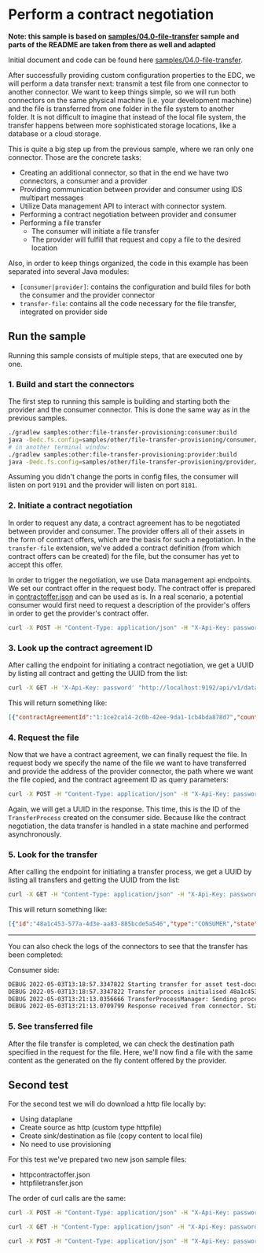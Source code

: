 # Perform a contract negotiation

**Note: this sample is based on [samples/04.0-file-transfer](../../../samples/04.0-file-transfer) sample and parts of the README are taken from there as well and adapted**

Initial document and code can be found here [samples/04.0-file-transfer](../../../samples/04.0-file-transfer).

After successfully providing custom configuration properties to the EDC, we will perform a data transfer next: transmit
a test file from one connector to another connector. We want to keep things simple, so we will run both connectors on
the same physical machine (i.e. your development machine) and the file is transferred from one folder in the file system
to another folder. It is not difficult to imagine that instead of the local file system, the transfer happens between
more sophisticated storage locations, like a database or a cloud storage.

This is quite a big step up from the previous sample, where we ran only one connector. Those are the concrete tasks:

* Creating an additional connector, so that in the end we have two connectors, a consumer and a provider
* Providing communication between provider and consumer using IDS multipart messages
* Utilize Data management API to interact with connector system.
* Performing a contract negotiation between provider and consumer
* Performing a file transfer
  * The consumer will initiate a file transfer
  * The provider will fulfill that request and copy a file to the desired location

Also, in order to keep things organized, the code in this example has been separated into several Java modules:

* `[consumer|provider]`: contains the configuration and build files for both the consumer and the provider connector
* `transfer-file`: contains all the code necessary for the file transfer, integrated on provider side

## Run the sample

Running this sample consists of multiple steps, that are executed one by one.

### 1. Build and start the connectors

The first step to running this sample is building and starting both the provider and the consumer connector. This is
done the same way as in the previous samples.

```bash
./gradlew samples:other:file-transfer-provisioning:consumer:build
java -Dedc.fs.config=samples/other/file-transfer-provisioning/consumer/config.properties -jar samples/other/file-transfer-provisioning/consumer/build/libs/consumer.jar
# in another terminal window:
./gradlew samples:other:file-transfer-provisioning:provider:build
java -Dedc.fs.config=samples/other/file-transfer-provisioning/provider/config.properties -jar samples/other/file-transfer-provisioning/provider/build/libs/provider.jar
````

Assuming you didn't change the ports in config files, the consumer will listen on port `9191`
and the provider will listen on port `8181`.

### 2. Initiate a contract negotiation

In order to request any data, a contract agreement has to be negotiated between provider and consumer. The provider
offers all of their assets in the form of contract offers, which are the basis for such a negotiation. In
the `transfer-file` extension, we've added a contract definition (from which contract offers can be created) for the
file, but the consumer has yet to accept this offer.

In order to trigger the negotiation, we use Data management api endpoints. We set our contract offer in the request body. The contract
offer is prepared in [contractoffer.json](contractoffer.json)
and can be used as is. In a real scenario, a potential consumer would first need to request a description of the
provider's offers in order to get the provider's contract offer.

```bash
curl -X POST -H "Content-Type: application/json" -H "X-Api-Key: password" -d @samples/other/file-transfer-provisioning/contractoffer.json "http://localhost:9192/api/v1/data/contractnegotiations"
```


### 3. Look up the contract agreement ID

After calling the endpoint for initiating a contract negotiation, we get a UUID by listing all contract and getting the UUID from the list:

```bash
curl -X GET -H 'X-Api-Key: password' "http://localhost:9192/api/v1/data/contractnegotiations"
```

This will return something like:

```json
[{"contractAgreementId":"1:1ce2ca14-2c0b-42ee-9da1-1cb4bda878d7","counterPartyAddress":"http://localhost:8282/api/v1/ids/data","errorDetail":null,"id":"3d1cfb4e-fd63-4f76-8f64-19f2ca053a8d","protocol":"ids-multipart","state":"CONFIRMED","type":"CONSUMER"}]
```

### 4. Request the file

Now that we have a contract agreement, we can finally request the file. In request body we specify the name of the file
we want to have transferred and
provide the address of the provider connector, the path where we want the file copied, and the contract agreement ID as
query parameters:

```bash
curl -X POST -H "Content-Type: application/json" -H "X-Api-Key: password" -d @samples/other/file-transfer-provisioning/filetransfer.json "http://localhost:9192/api/v1/data/transferprocess"
```

Again, we will get a UUID in the response. This time, this is the ID of the `TransferProcess`
created on the consumer side. Because like the contract negotiation, the data transfer is handled in a state machine and
performed asynchronously.

### 5. Look for the transfer


After calling the endpoint for initiating a transfer process, we get a UUID by listing all transfers and getting the UUID from the list:

```bash
curl -X GET -H "Content-Type: application/json" -H "X-Api-Key: password" "http://localhost:9192/api/v1/data/transferprocess"
```

This will return something like:

```json
[{"id":"48a1c453-577a-4d3e-aa83-885bcde5a546","type":"CONSUMER","state":"COMPLETED","errorDetail":null,"dataRequest":{"assetId":"test-document","contractId":"1:23901e87-e8df-491e-886c-6d35bd170efd","connectorId":"consumer"}}]
```

---

You can also check the logs of the connectors to see that the transfer has been completed:

Consumer side:

```bash
DEBUG 2022-05-03T13:18:57.3347822 Starting transfer for asset test-document
DEBUG 2022-05-03T13:18:57.3347822 Transfer process initialised 48a1c453-577a-4d3e-aa83-885bcde5a546
DEBUG 2022-05-03T13:21:13.0356666 TransferProcessManager: Sending process 48a1c453-577a-4d3e-aa83-885bcde5a546 request to http://localhost:8282/api/v1/ids/data
DEBUG 2022-05-03T13:21:13.0709799 Response received from connector. Status 200
```

### 5. See transferred file

After the file transfer is completed, we can check the destination path specified in the request for the file. Here,
we'll now find a file with the same content as the generated on the fly content offered by the provider.


## Second test

For the second test we will do download a http file locally by:
* Using dataplane
* Create source as http (custom type httpfile)
* Create sink/destination as file (copy content to local file)
* No need to use provisioning

For this test we've prepared two new json sample files:
* httpcontractoffer.json
* httpfiletransfer.json

The order of curl calls are the same:
```bash
curl -X POST -H "Content-Type: application/json" -H "X-Api-Key: password" -d @samples/other/file-transfer-provisioning/httpcontractoffer.json "http://localhost:9192/api/v1/data/contractnegotiations"

curl -X GET -H "Content-Type: application/json" -H "X-Api-Key: password"  "http://localhost:9192/api/v1/data/contractnegotiations"

curl -X POST -H "Content-Type: application/json" -H "X-Api-Key: password" -d @samples/other/file-transfer-provisioning/httpfiletransfer.json "http://localhost:9192/api/v1/data/transferprocess"
```